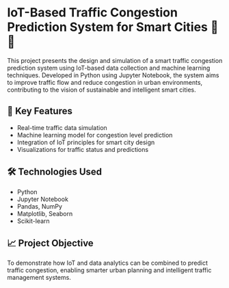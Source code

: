 # IoT-Based Traffic Congestion Prediction System for Smart Cities 🚦🌐

This project presents the design and simulation of a smart traffic congestion prediction system using IoT-based data collection and machine learning techniques. Developed in Python using Jupyter Notebook, the system aims to improve traffic flow and reduce congestion in urban environments, contributing to the vision of sustainable and intelligent smart cities.

## 📌 Key Features
- Real-time traffic data simulation
- Machine learning model for congestion level prediction
- Integration of IoT principles for smart city design
- Visualizations for traffic status and predictions

## 🛠 Technologies Used
- Python
- Jupyter Notebook
- Pandas, NumPy
- Matplotlib, Seaborn
- Scikit-learn
  
## 📈 Project Objective
To demonstrate how IoT and data analytics can be combined to predict traffic congestion, enabling smarter urban planning and intelligent traffic management systems.


